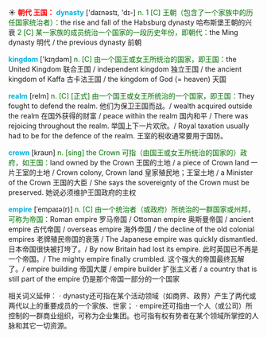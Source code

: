 ☀ <font color="red">**朝代 王国：**</font>
<font color="sky blue">**dynasty**</font> ['daɪnəstɪ, 'dɪ-] 
<font color="rgb(227, 108, 9)">n. 1 [C] 王朝（包含了一个家族中的历任国家统治者）：</font>the rise and fall of the Habsburg dynasty 哈布斯堡王朝的兴衰 <font color="rgb(227, 108, 9)">2 [C] 某一家族的成员统治一个国家的一段历史年份，即朝代：</font>the Ming dynasty 明代 / the previous dynasty 前朝

<font color="sky blue">**kingdom**</font> ['kɪŋdəm] 
<font color="rgb(227, 108, 9)">n. [C] 由一个国王或女王所统治的国家，即王国：</font>the United Kingdom 联合王国 / independent kingdom 独立王国 / the ancient kingdom of Kaffa 古卡法王国 / the kingdom of God (= heaven) 天国 
           
<font color="sky blue">**realm**</font> [relm]
<font color="rgb(227, 108, 9)">n. [C] [正式] 由一个国王或女王所统治的一个国家，即王国：</font>They fought to defend the realm. 他们为保卫王国而战。/ wealth acquired outside the realm 在国外获得的财富 / peace within the realm 国内和平 / There was rejoicing throughout the realm. 举国上下一片欢欣。/ Royal taxation usually had to be for the defence of the realm. 王室的税收通常要用于国防。           
           
<font color="sky blue">**crown**</font> [kraʊn]
<font color="rgb(227, 108, 9)">n. [sing] the Crown 可指（由国王或女王所统治的国家的）政府，如王国：</font>land owned by the Crown 王国的土地 / a piece of Crown land 一片王室的土地 / Crown colony, Crown land 皇家殖民地；王室土地 / a Minister of the Crown 王国的大臣 / She says the sovereignty of the Crown must be preserved. 她说必须维护王国政府的主权

<font color="sky blue">**empire**</font> [ˈempaɪə(r)]
<font color="rgb(227, 108, 9)">n. [C] 由一个统治者（或政府）所统治的一群国家或州邦，可称为帝国：</font>Roman empire 罗马帝国 / Ottoman empire 奥斯曼帝国 / ancient empire 古代帝国 / overseas empire 海外帝国 / the decline of the old colonial empires 老牌殖民帝国的衰落 / The Japanese empire was quickly dismantled. 日本帝国很快被打垮了。/ By now Britain had lost its empire. 此时英国已不再是一个帝国。/ The mighty empire finally crumbled. 这个强大的帝国最终瓦解了。/ empire building 帝国大厦 / empire builder 扩张主义者 / a country that is still part of the empire 仍是那个帝国一部分的一个国家

相关词义延伸：
· dynasty还可指在某个活动领域（如商界、政界）产生了两代或两代以上的重要成员的一个家族、世家；
· empire还可指由一个人（或公司）所控制的一群商业组织，可称为企业集团。也可指有权有势者在某个领域所掌控的人脉和其它一切资源。


